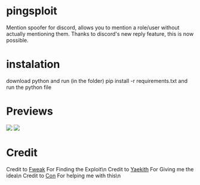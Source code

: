 # pingsploit
Mention spoofer for discord, allows you to mention a role/user without actually mentioning them. Thanks to discord's new reply feature, this is now possible.

# instalation
download python and run (in the folder) pip install -r requirements.txt and run the python file

# Previews
<img src="https://i.imgur.com/YiytXnG.png"/>
<img src="https://i.imgur.com/ckpdLmv.png"/>

# Credit
Credit to [Fweak](https://gitdab.com/Fweak1337) For Finding the Exploit\n
Credit to [Yaekith](https://github.com/Yaekith/DiscordMS) For Giving me the idea\n
Credit to [Con](https://github.com/conpatto) For helping me with this\n
